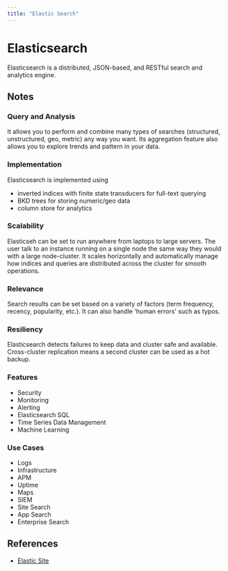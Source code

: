 ```yaml
---
title: "Elastic Search"
---
```


# Elasticsearch

Elasticsearch is a distributed, JSON-based, and RESTful search and analytics engine.

## Notes

### Query and Analysis

It allows you to perform and combine many types of searches (structured, unstructured, geo, metric) any way you want. Its aggregation feature also allows you to explore trends and pattern in your data.

### Implementation

Elasticsearch is implemented using

- inverted indices with finite state transducers for full-text querying
- BKD trees for storing numeric/geo data
- column store for analytics

### Scalability

Elasticseh can be set to run anywhere from laptops to large servers. The user talk to an instance running on a single node the same way they would with a large node-cluster. It scales horizontally and automatically manage how indices and queries are distributed across the cluster for smooth operations.

### Relevance

Search results can be set based on a variety of factors (term frequency, recency, popularity, etc.). It can also handle 'human errors' such as typos.

### Resiliency

Elasticsearch detects failures to keep data and cluster safe and available. Cross-cluster replication means a second cluster can be used as a hot backup.

### Features

- Security
- Monitoring
- Alerting
- Elasticsearch SQL
- Time Series Data Management
- Machine Learning

### Use Cases

- Logs
- Infrastructure
- APM
- Uptime
- Maps
- SIEM
- Site Search
- App Search
- Enterprise Search

## References

- [Elastic Site](https://www.elastic.co/)
